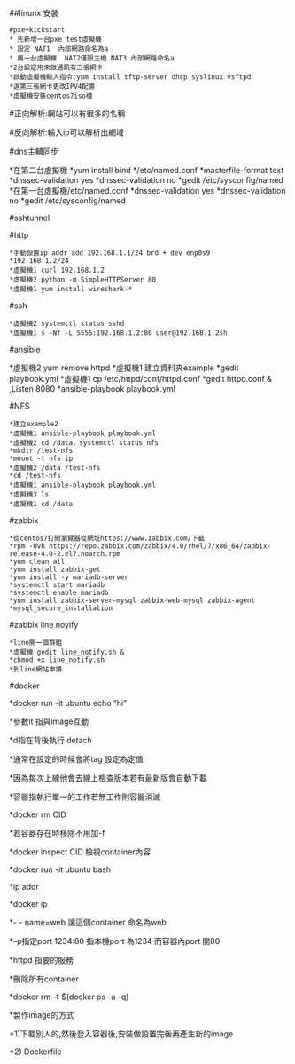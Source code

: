 ##linunx 安裝 

    #pxe+kickstart 
    * 先新增一台pxe test虛擬機
    * 設定 NAT1  內部網路命名為a
    * 再一台虛擬機  NAT2僅限主機 NAT3 內部網路命名a
    *2台設定用來做通訊有三張網卡
    *啟動虛擬機輸入指令:yum install tftp-server dhcp syslinux vsftpd
    *選第三張網卡更改IPV4配置
    *虛擬機安裝centos7iso檔


#正向解析:網站可以有很多的名稱

#反向解析:輸入ip可以解析出網域

#dns主輔同步
   
   *在第二台虛擬機
    *yum install bind
    */etc/named.conf
    *masterfile-format text
    *dnssec-validation yes
    *dnssec-validation no
    *gedit /etc/sysconfig/named
    *在第一台虛擬機/etc/named.conf
    *dnssec-validation yes
    *dnssec-validation no
    *gedit /etc/sysconfig/named


#sshtunnel

#http
    
    *手動設置ip addr add 192.168.1.1/24 brd + dev enp0s9
    *192.168.1.2/24
    *虛擬機1 curl 192.168.1.2
    *虛擬機2 python -m SimpleHTTPServer 80
    *虛擬機1 yum install wireshark-*

#ssh
    
    *虛擬機2 systemctl status sshd
    *虛擬機1 s -Nf -L 5555:192.168.1.2:80 user@192.168.1.2sh

#ansible
   
   *虛擬機2 yum remove httpd
    *虛擬機1 建立資料夾example
    *gedit playbook.yml
    *虛擬機1 cp /etc/httpd/conf/httpd.conf 
    *gedit httpd.conf & ,Listen 8080
    *ansible-playbook playbook.yml

#NFS
    
    *建立example2
    *虛擬機1 ansible-playbook playbook.yml
    *虛擬機2 cd /data，systemctl status nfs
    *mkdir /test-nfs
    *mount -t nfs ip
    *虛擬機2 /data /test-nfs
    *cd /test-nfs
    *虛擬機1 ansible-playbook playbook.yml
    *虛擬機3 ls
    *虛擬機1 cd /data

#zabbix
    
    *從centos7打開瀏覽器從網址https://www.zabbix.com/下載
    *rpm -Uvh https://repo.zabbix.com/zabbix/4.0/rhel/7/x86_64/zabbix-release-4.0-2.el7.noarch.rpm
    *yum clean all
    *yum install zabbix-get
    *yum install -y mariadb-server
    *systemctl start mariadb
    *systemctl enable mariadb
    *yum install zabbix-server-mysql zabbix-web-mysql zabbix-agent
    *mysql_secure_installation

#zabbix line noyify
    
    *line開一個群組
    *虛擬機 gedit line_notify.sh &
    *chmod +x line_notify.sh
    *到line網站申請
  
 #docker
 
*docker run -it ubuntu echo “hi”

*參數it 指與image互動

*d指在背後執行 detach

*通常在設定的時候會將tag 設定為定值

*因為每次上線他會去線上檢查版本若有最新版會自動下載

*容器指執行單一的工作若無工作則容器消滅

*docker rm CID

*若容器存在時移除不用加-f

*docker inspect CID 檢視container內容

*docker run -it ubuntu bash

*ip addr


*docker ip

*- - name=web 讓這個container 命名為web

*–p指定port 1234:80 指本機port 為1234 而容器內port 開80

*httpd 指要的服務

*刪除所有container

*docker rm -f $(docker ps -a -q)

*製作image的方式

*1)下載別人的,然後登入容器後,安裝做設置完後再產生新的image

*2) Dockerfile


